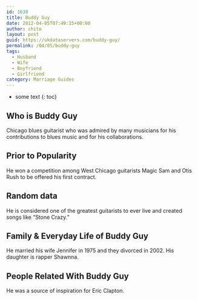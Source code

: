 ```yaml
---
id: 1638
title: Buddy Guy
date: 2012-04-05T07:49:15+00:00
author: chito
layout: post
guid: https://ukdataservers.com/buddy-guy/
permalink: /04/05/buddy-guy
tags:
  - Husband
  - Wife
  - Boyfriend
  - Girlfriend
category: Marriage Guides
---
```


* some text
{: toc}


## Who is  Buddy Guy
                  
                  
                  
Chicago blues guitarist who was admired by many musicians for his contributions to blues music and for his collaborations.
                  
                
                
                
## Prior to Popularity 
                  
                  
                  
He won a competition among West Chicago guitarists Magic Sam and Otis Rush to be offered his first contract.
                  
                
                
                
## Random data 
                  
                  
                  
He is considered one of the greatest guitarists to ever live and created songs like &#8220;Stone Crazy.&#8221;
                  
                
                
                
## Family & Everyday Life of Buddy Guy
                  
                  
                  
He married his wife Jennifer in 1975 and they divorced in 2002. His daughter is rapper Shawnna.
                  
                
                
                
## People Related With  Buddy Guy
                  
                  
                  
He was a source of inspiration for Eric Clapton.
                  
                
              
            
          
          
          
    
    
  
